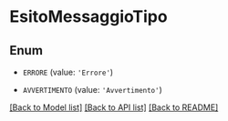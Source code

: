 # EsitoMessaggioTipo


## Enum

* `ERRORE` (value: `'Errore'`)

* `AVVERTIMENTO` (value: `'Avvertimento'`)

[[Back to Model list]](../README.md#documentation-for-models) [[Back to API list]](../README.md#documentation-for-api-endpoints) [[Back to README]](../README.md)


